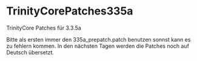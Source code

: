 TrinityCorePatches335a
======================

TrinityCore Patches für 3.3.5a

Bitte als ersten immer den 335a_prepatch.patch benutzen sonnst kann es zu fehlern kommen.
In den nächsten Tagen werden die Patches noch auf Deutsch übersetzt.
